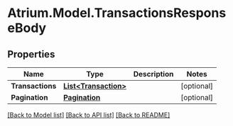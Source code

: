 # Atrium.Model.TransactionsResponseBody
## Properties

Name | Type | Description | Notes
------------ | ------------- | ------------- | -------------
**Transactions** | [**List&lt;Transaction&gt;**](Transaction.md) |  | [optional] 
**Pagination** | [**Pagination**](Pagination.md) |  | [optional] 

[[Back to Model list]](../README.md#documentation-for-models) [[Back to API list]](../README.md#documentation-for-api-endpoints) [[Back to README]](../README.md)

